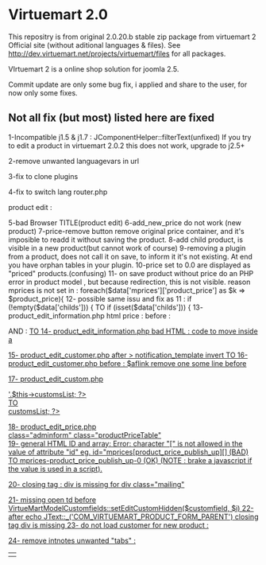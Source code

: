 Virtuemart 2.0
=============
This repositry is from original 2.0.20.b stable zip package from virtuemart 2 Official site (without aditional languages & files).
See http://dev.virtuemart.net/projects/virtuemart/files for all packages.

VIrtuemart 2 is a online shop solution for joomla 2.5.

Commit update are only some bug fix, i applied and share to the user, for now only some fixes.

Not all fix (but most) listed here are fixed
-------------
1-Incompatible j1.5 & j1.7 :
JComponentHelper::filterText(unfixed)
If you try to edit a product in virtuemart 2.0.2 this does not work, upgrade to j2.5+

2-remove unwanted languagevars in url

3-fix to clone plugins

4-fix to switch lang
router.php

product edit :

5-bad Browser TITLE(product edit)
6-add_new_price do not work (new product)
7-price-remove button remove original price container, and it's imposible to readd it without saving the product.
8-add child product, is visible in a new product(but cannot work of course)
9-removing a plugin from a product, does not call it on save,  to inform it it's not existing. At end you have orphan tables in your plugin.
10-price set to 0.0 are displayed as "priced" products.(confusing)
11- on save product without price do an PHP error in product model , but because redirection, this is not visible.
reason mprices is not set in : foreach($data['mprices']['product_price'] as $k => $product_price){
12- possible same issu and fix as 11 : if (!empty($data['childs'])) {  TO  if (isset($data['childs'])) {
13- product_edit_information.php html price :
		<td valign="top">
			<!-- Product pricing -->
	before :
<table>
	<tr>
AND :
	<a href="#" id="add_new_price" ">  TO <a href="#" id="add_new_price">
14- product_edit_information.php
	<input type="hidden" value="<?php echo $this->product->ordering ?>" name="ordering">
bad HTML : code to move inside a  <td></td>

15- product_edit_customer.php 
 after > notification_template
					</div>
				</label>
invert TO
					</label>
				</div>
16- product_edit_customer.php 
before :
			$aflink
remove one </div> some line before

17- product_edit_custom.php 
				<div><?php echo  '<div class="inline">'.$this->customsList; ?></div>
	TO
				<div class="inline"><?php echo  $this->customsList; ?></div>
				
18- product_edit_price.php  
class="adminform" class="productPriceTable"  
19- general HTML ID and array:
Error: character "[" is not allowed in the value of attribute "id"
eg.
id="mprices[product_price_publish_up][] (BAD)
TO mprices-product_price_publish_up-0 (OK)
(NOTE : brake a javascript if the value is used in a script).

20- closing tag : div is missing for div class="mailing"

21- missing open td before
	VirtueMartModelCustomfields::setEditCustomHidden($customfield, $i)
22- after
  echo JText::_('COM_VIRTUEMART_PRODUCT_FORM_PARENT')
	closing tag div is missing
23- do not load customer for new product :

24- remove intnotes unwanted "tabs" :

